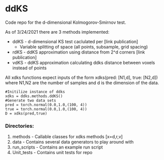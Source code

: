 # ddKS

Code repo for the d-dimensional Kolmogorov-Smirnov test.

As of 3/24/2021 there are 3 methods implemented:

* ddKS - d-dimensional KS test caclulated per [link publication] 
    * Variable splitting of space (all points, subsample, grid spacing)
* rdKS - ddKS approximation using distance from 2^d corners [link publication]
* vdKS - ddKS approximation calculating ddks distance between voxels instead of points

All xdks functions expect inputs of the form xdks(pred: [N1,d], true: [N2,d]) where N1,N2 are the number of samples and d is the dimension of the data.
    
    #Initilize instance of ddks
    xdks = ddks.methods.ddKS()
    #Generate two data sets
    pred = torch.normal(0.0,1.0,(100, 4))
    true = torch.normal(0.0,1.0,(100, 4))
    D = xdks(pred,true)


### Directories:
1. methods - Callable classes for xdks methods [x=d,r,v]
1. data - Contains several data generators to play around with
1. run_scripts - Contains an example run script 
1. Unit_tests - Contains unit tests for repo   
